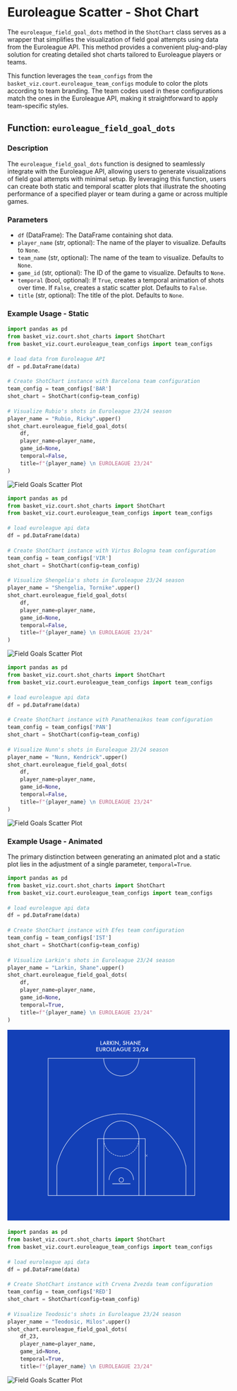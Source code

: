# Euroleague Scatter - Shot Chart

The `euroleague_field_goal_dots` method in the `ShotChart` class serves as a wrapper that simplifies the visualization of field goal attempts using data from the Euroleague API. This method provides a convenient plug-and-play solution for creating detailed shot charts tailored to Euroleague players or teams.

This function leverages the `team_configs` from the `basket_viz.court.euroleague_team_configs` module to color the plots according to team branding. The team codes used in these configurations match the ones in the Euroleague API, making it straightforward to apply team-specific styles.

## Function: `euroleague_field_goal_dots`

### Description

The `euroleague_field_goal_dots` function is designed to seamlessly integrate with the Euroleague API, allowing users to generate visualizations of field goal attempts with minimal setup. By leveraging this function, users can create both static and temporal scatter plots that illustrate the shooting performance of a specified player or team during a game or across multiple games.

### Parameters

- `df` (DataFrame): The DataFrame containing shot data.
- `player_name` (str, optional): The name of the player to visualize. Defaults to `None`.
- `team_name` (str, optional): The name of the team to visualize. Defaults to `None`.
- `game_id` (str, optional): The ID of the game to visualize. Defaults to `None`.
- `temporal` (bool, optional): If `True`, creates a temporal animation of shots over time. If `False`, creates a static scatter plot. Defaults to `False`.
- `title` (str, optional): The title of the plot. Defaults to `None`.

### Example Usage - Static

```python
import pandas as pd
from basket_viz.court.shot_charts import ShotChart  
from basket_viz.court.euroleague_team_configs import team_configs

# load data from Euroleague API 
df = pd.DataFrame(data)

# Create ShotChart instance with Barcelona team configuration
team_config = team_configs['BAR']
shot_chart = ShotChart(config=team_config)

# Visualize Rubio's shots in Euroleague 23/24 season
player_name = "Rubio, Ricky".upper()
shot_chart.euroleague_field_goal_dots(
    df,
    player_name=player_name,
    game_id=None,
    temporal=False,
    title=f"{player_name} \n EUROLEAGUE 23/24"
)

```

![Field Goals Scatter Plot](../media/euroleague_shot_chart_barcelona.png)

```python
import pandas as pd
from basket_viz.court.shot_charts import ShotChart  
from basket_viz.court.euroleague_team_configs import team_configs

# load euroleague api data 
df = pd.DataFrame(data)

# Create ShotChart instance with Virtus Bologna team configuration
team_config = team_configs['VIR']
shot_chart = ShotChart(config=team_config)

# Visualize Shengelia's shots in Euroleague 23/24 season
player_name = "Shengelia, Tornike".upper()
shot_chart.euroleague_field_goal_dots(
    df,
    player_name=player_name,
    game_id=None,
    temporal=False,
    title=f"{player_name} \n EUROLEAGUE 23/24"
)

```

![Field Goals Scatter Plot](../media/euroleague_shot_chart_virtus.png)


```python
import pandas as pd
from basket_viz.court.shot_charts import ShotChart  
from basket_viz.court.euroleague_team_configs import team_configs

# load euroleague api data 
df = pd.DataFrame(data)

# Create ShotChart instance with Panathenaikos team configuration
team_config = team_configs['PAN']
shot_chart = ShotChart(config=team_config)

# Visualize Nunn's shots in Euroleague 23/24 season
player_name = "Nunn, Kendrick".upper()
shot_chart.euroleague_field_goal_dots(
    df,
    player_name=player_name,
    game_id=None,
    temporal=False,
    title=f"{player_name} \n EUROLEAGUE 23/24"
)

```

![Field Goals Scatter Plot](../media/euroleague_shot_chart_panathenaikos.png)


### Example Usage - Animated

The primary distinction between generating an animated plot and a static plot lies in the adjustment of a single parameter, `temporal=True`.

```python
import pandas as pd
from basket_viz.court.shot_charts import ShotChart  
from basket_viz.court.euroleague_team_configs import team_configs

# load euroleague api data 
df = pd.DataFrame(data)

# Create ShotChart instance with Efes team configuration
team_config = team_configs['IST']
shot_chart = ShotChart(config=team_config)

# Visualize Larkin's shots in Euroleague 23/24 season
player_name = "Larkin, Shane".upper()
shot_chart.euroleague_field_goal_dots(
    df,
    player_name=player_name,
    game_id=None,
    temporal=True,
    title=f"{player_name} \n EUROLEAGUE 23/24"
)

```

![Field Goals Scatter Plot](../media/euroleague_shot_chart_efes.gif)



```python
import pandas as pd
from basket_viz.court.shot_charts import ShotChart  
from basket_viz.court.euroleague_team_configs import team_configs

# load euroleague api data 
df = pd.DataFrame(data)

# Create ShotChart instance with Crvena Zvezda team configuration
team_config = team_configs['RED']
shot_chart = ShotChart(config=team_config)

# Visualize Teodosic's shots in Euroleague 23/24 season
player_name = "Teodosic, Milos".upper()
shot_chart.euroleague_field_goal_dots(
    df_23,
    player_name=player_name,
    game_id=None,
    temporal=True,
    title=f"{player_name} \n EUROLEAGUE 23/24"

```

![Field Goals Scatter Plot](../media/euroleague_shot_chart_zvezda.gif)
